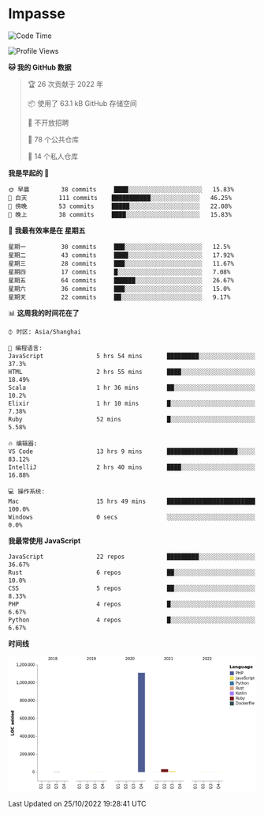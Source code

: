 # Impasse

<!--START_SECTION:waka-->
![Code Time](http://img.shields.io/badge/Code%20Time-1%2C593%20hrs%204%20mins-blue)

![Profile Views](http://img.shields.io/badge/%E4%B8%AA%E4%BA%BA%E8%B5%84%E6%96%99%E8%A7%82%E7%9C%8B%E6%AC%A1%E6%95%B0-1-blue)

**🐱 我的 GitHub 数据** 

> 🏆 26 次贡献于 2022 年
 > 
> 📦  使用了 63.1 kB GitHub 存储空间 
 > 
> 🚫 不开放招聘
 > 
> 📜 78 个公共仓库 
 > 
> 🔑 14 个私人仓库  
 > 
**我是早起的 🐤** 

```text
🌞 早晨         38 commits     ████░░░░░░░░░░░░░░░░░░░░░   15.83% 
🌆 白天         111 commits    ███████████░░░░░░░░░░░░░░   46.25% 
🌃 傍晚         53 commits     █████░░░░░░░░░░░░░░░░░░░░   22.08% 
🌙 晚上         38 commits     ████░░░░░░░░░░░░░░░░░░░░░   15.83%

```
📅 **我最有效率是在 星期五** 

```text
星期一          30 commits     ███░░░░░░░░░░░░░░░░░░░░░░   12.5% 
星期二          43 commits     ████░░░░░░░░░░░░░░░░░░░░░   17.92% 
星期三          28 commits     ███░░░░░░░░░░░░░░░░░░░░░░   11.67% 
星期四          17 commits     █░░░░░░░░░░░░░░░░░░░░░░░░   7.08% 
星期五          64 commits     ██████░░░░░░░░░░░░░░░░░░░   26.67% 
星期六          36 commits     ███░░░░░░░░░░░░░░░░░░░░░░   15.0% 
星期天          22 commits     ██░░░░░░░░░░░░░░░░░░░░░░░   9.17%

```


📊 **这周我的时间花在了** 

```text
⌚︎ 时区: Asia/Shanghai

💬 编程语言: 
JavaScript               5 hrs 54 mins       █████████░░░░░░░░░░░░░░░░   37.3% 
HTML                     2 hrs 55 mins       ████░░░░░░░░░░░░░░░░░░░░░   18.49% 
Scala                    1 hr 36 mins        ██░░░░░░░░░░░░░░░░░░░░░░░   10.2% 
Elixir                   1 hr 10 mins        █░░░░░░░░░░░░░░░░░░░░░░░░   7.38% 
Ruby                     52 mins             █░░░░░░░░░░░░░░░░░░░░░░░░   5.58%

🔥 编辑器: 
VS Code                  13 hrs 9 mins       ████████████████████░░░░░   83.12% 
IntelliJ                 2 hrs 40 mins       ████░░░░░░░░░░░░░░░░░░░░░   16.88%

💻 操作系统: 
Mac                      15 hrs 49 mins      █████████████████████████   100.0% 
Windows                  0 secs              ░░░░░░░░░░░░░░░░░░░░░░░░░   0.0%

```

**我最常使用 JavaScript** 

```text
JavaScript               22 repos            █████████░░░░░░░░░░░░░░░░   36.67% 
Rust                     6 repos             ██░░░░░░░░░░░░░░░░░░░░░░░   10.0% 
CSS                      5 repos             ██░░░░░░░░░░░░░░░░░░░░░░░   8.33% 
PHP                      4 repos             █░░░░░░░░░░░░░░░░░░░░░░░░   6.67% 
Python                   4 repos             █░░░░░░░░░░░░░░░░░░░░░░░░   6.67%

```


**时间线**

![Chart not found](https://raw.githubusercontent.com/impasse/impasse/master/charts/bar_graph.png) 


 Last Updated on 25/10/2022 19:28:41 UTC
<!--END_SECTION:waka-->
